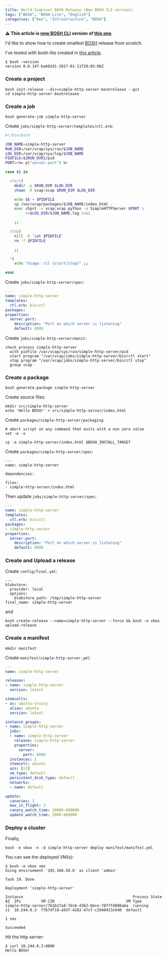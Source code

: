 ```yaml
---
title: World Simplest BOSH Release (New BOSH CLI version)
tags: ["BOSH", "BOSH-Lite", "English"]
categories: ["Dev", "Infrastructure", "BOSH"]
---
```


**⚠️ This article is [new BOSH CLI](https://github.com/cloudfoundry/bosh-cli) version of [this one](https://blog.ik.am/entries/399)**.

I'd like to show how to create smallest [BOSH](http://bosh.io) release from scratch.

I've tested with bosh-lite created in [this article](https://blog.ik.am/entries/404).

```
$ bosh -version
version 0.0.147-ba602d1-2017-01-11T20:05:06Z
```

### Create a project

```
bosh init-release --dir=simple-http-server-boshrelease --git
cd simple-http-server-boshrelease
```

### Create a job

```
bosh generate-job simple-http-server
```

Create `jobs/simple-http-server/templates/ctl.erb`:

``` bash
#!/bin/bash

JOB_NAME=simple-http-server
RUN_DIR=/var/vcap/sys/run/$JOB_NAME
LOG_DIR=/var/vcap/sys/log/$JOB_NAME
PIDFILE=${RUN_DIR}/pid
PORT=<%= p("server.port") %>

case $1 in

  start)
    mkdir -p $RUN_DIR $LOG_DIR
    chown -R vcap:vcap $RUN_DIR $LOG_DIR

    echo $$ > $PIDFILE
    cp /var/vcap/packages/$JOB_NAME/index.html .
    exec chpst -u vcap:vcap python -m SimpleHTTPServer $PORT \
         >>$LOG_DIR/$JOB_NAME.log 2>&1

    ;;

  stop)
    kill -9 `cat $PIDFILE`
    rm -f $PIDFILE

    ;;

  *)
    echo "Usage: ctl {start|stop}" ;;

esac
```

Create `jobs/simple-http-server/spec`:

``` yaml
---
name: simple-http-server
templates:
  ctl.erb: bin/ctl
packages:
properties:
  server.port:
    description: "Port on which server is listening"
    default: 8080
```

Create `jobs/simple-http-server/monit`:

```
check process simple-http-server
  with pidfile /var/vcap/sys/run/simple-http-server/pid
  start program "/var/vcap/jobs/simple-http-server/bin/ctl start"
  stop program "/var/vcap/jobs/simple-http-server/bin/ctl stop"
  group vcap
```

### Create a package

```
bosh generate-package simple-http-server
```

Create source files:

```
mkdir src/simple-http-server
echo 'Hello BOSH!' > src/simple-http-server/index.html
```

Create `packages/simple-http-server/packaging`:

```
# abort script on any command that exits with a non zero value
set -e -x

cp -a simple-http-server/index.html $BOSH_INSTALL_TARGET
```

Create `packages/simple-http-server/spec`:

```
---
name: simple-http-server

dependencies:

files:
- simple-http-server/index.html
```

Then update `jobs/simple-http-server/spec`:

``` yaml
---
name: simple-http-server
templates:
  ctl.erb: bin/ctl
packages:
- simple-http-server
properties:
  server.port:
    description: "Port on which server is listening"
    default: 8080
```

### Create and Upload a release

Create `config/final.yml`:

```
---
blobstore:
  provider: local
  options:
    blobstore_path: /tmp/simple-http-server
final_name: simple-http-server
```

and

```
bosh create-release --name=simple-http-server --force && bosh -e vbox upload-release
```

### Create a manifest

```
mkdir manifest
```

Create `manifest/simple-http-server.yml`:

``` yaml
---
name: simple-http-server

releases:
- name: simple-http-server
  version: latest

stemcells:
- os: ubuntu-trusty
  alias: ubuntu
  version: latest

instance_groups:
- name: simple-http-server
  jobs:
  - name: simple-http-server
    release: simple-http-server
    properties:
      server:
        port: 8080
  instances: 1
  stemcell: ubuntu
  azs: [z1]
  vm_type: default
  persistent_disk_type: default
  networks:
  - name: default

update:
  canaries: 1
  max_in_flight: 3
  canary_watch_time: 30000-600000
  update_watch_time: 5000-600000
```

### Deploy a cluster

Finally,

```
bosh -e vbox -n -d simple-http-server deploy manifest/manifest.yml
```

You can see the deployed VM(s):

```
$ bosh -e vbox vms
Using environment '192.168.50.6' as client 'admin'

Task 19. Done

Deployment 'simple-http-server'

Instance                                                 Process State  AZ  IPs         VM CID                                VM Type  
simple-http-server/7b1b17a4-7dc6-4362-bbce-70fff4098aba  running        z1  10.244.0.3  f7b7df10-a93f-4282-47cf-c2040413c640  default  

1 vms

Succeeded  
```

Hit the http server:

```
$ curl 10.244.0.3:8080
Hello BOSH!
```

